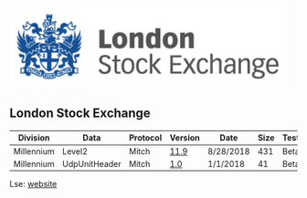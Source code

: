 [![Lse](https://github.com/Open-Markets-Initiative/Directory/blob/main/Images/Lse.png)](https://www.londonstockexchange.com)


## London Stock Exchange

| Division | Data | Protocol | Version | Date | Size | Testing | Specification |
| --- | --- | --- | --- | --- | --- | --- | --- |
| Millennium | Level2 | Mitch | [11.9][Lse.Millennium.Level2.Mitch.v11.9.Structs] | 8/28/2018 | 431 | Beta | [url][Lse.Millennium.Level2.Mitch.v11.9.Url] - [pdf][Lse.Millennium.Level2.Mitch.v11.9.Pdf] |
| Millennium | UdpUnitHeader | Mitch | [1.0][Lse.Millennium.UdpUnitHeader.Mitch.v1.0.Structs] | 1/1/2018 | 41 | Beta | [url][Lse.Millennium.UdpUnitHeader.Mitch.v1.0.Url] - [pdf][Lse.Millennium.UdpUnitHeader.Mitch.v1.0.Pdf] |


Lse: [website](https://www.londonstockexchange.com "Go to London Stock Exchange")


[Lse.Millennium.Level2.Mitch.v11.9.Structs]: https://github.com/Open-Markets-Initiative/c-structs/blob/main/lse/Lse.Millennium.Level2.Mitch.v11.9.h "Lse Millennium Level2 Mitch v11.9 C# Parsers Source File"
[Lse.Millennium.Level2.Mitch.v11.9.Url]: https://www.londonstockexchange.com/resources/trade-resources "Specification url"
[Lse.Millennium.Level2.Mitch.v11.9.Pdf]: https://github.com/Open-Markets-Initiative/Directory/blob/main/Specifications/Lse/Lse.Millennium.Level2.Mitch.v11.9.pdf "London Stock Exchange 11.9 Pdf"
[Lse.Millennium.UdpUnitHeader.Mitch.v1.0.Structs]: https://github.com/Open-Markets-Initiative/c-structs/blob/main/lse/Lse.Millennium.UdpUnitHeader.Mitch.v1.0.h "Lse Millennium UdpUnitHeader Mitch v1.0 C# Parsers Source File"
[Lse.Millennium.UdpUnitHeader.Mitch.v1.0.Url]: https://www.londonstockexchange.com/resources/trade-resources "Specification url"
[Lse.Millennium.UdpUnitHeader.Mitch.v1.0.Pdf]: https://github.com/Open-Markets-Initiative/Directory/blob/main/Specifications/Lse/Lse.Millennium.Level2.Mitch.v11.9.pdf "London Stock Exchange 1.0 Pdf"
